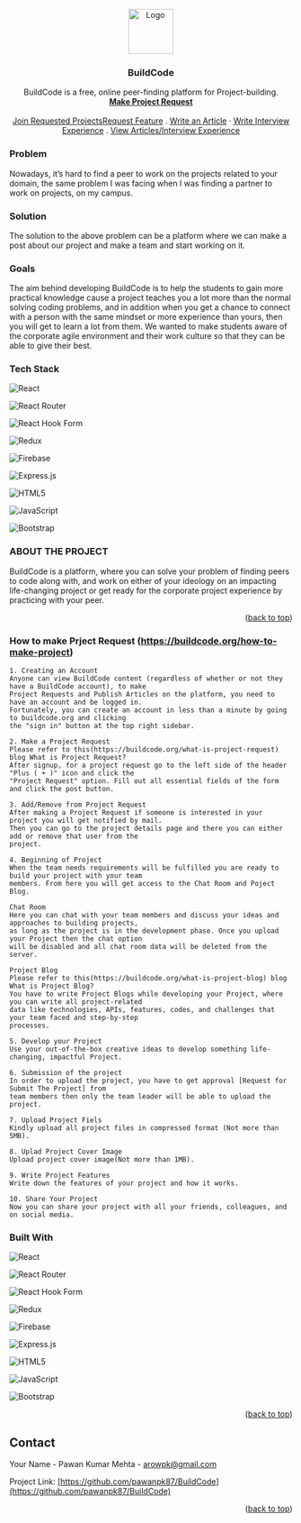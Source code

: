 <!-- PROJECT LOGO -->
<br />
<div align="center">
  <a href="https://buildcode.org/">
    <img src="https://firebasestorage.googleapis.com/v0/b/buildcode-db.appspot.com/o/BuildCode%2Fbuild-code-icon-png.png?alt=media&token=52f892c6-bbde-43bc-8a14-9c513dcefb66" alt="Logo" width="80" height="80">
  </a>

  <h3 align="center">BuildCode</h3>

  <p align="center">
    BuildCode is a free, online peer-finding platform for Project-building.
    <br />
    <a href="https://buildcode.org/project-request"><strong>Make Project Request</strong></a>
    <br />
    <br />
    <a href="https://buildcode.org/requested-projects">Join Requested ProjectsRequest Feature</a>
    .
    <a href="https://buildcode.org/articles">Write an Article</a>
    ·
    <a href="https://buildcode.org/interview-experiences/recent-interview-experience">Write Interview Experience</a>
    .
    <a href="https://buildcode.org/">View Articles/Interview Experience</a>
  </p>
</div>



### Problem
Nowadays, it’s hard to find a peer to work on the projects related to your domain, the same problem I was facing when I was finding a partner to work on projects, on my campus.

### Solution
The solution to the above problem can be a platform where we can make a post about our project and make a team and start working on it.

### Goals
The aim behind developing BuildCode is to help the students to gain more practical knowledge cause a project teaches you a lot more than the normal solving coding problems, and in addition when you get a chance to connect with a person with the same mindset or more experience than yours, then you will get to learn a lot from them. We wanted to make students aware of the corporate agile environment and their work culture so that they can be able to give their best.

###  Tech Stack
![React](https://img.shields.io/badge/react-%2320232a.svg?style=for-the-badge&logo=react&logoColor=%2361DAFB)

![React Router](https://img.shields.io/badge/React_Router-CA4245?style=for-the-badge&logo=react-router&logoColor=white)

![React Hook Form](https://img.shields.io/badge/React%20Hook%20Form-%23EC5990.svg?style=for-the-badge&logo=reacthookform&logoColor=white)

![Redux](https://img.shields.io/badge/redux-%23593d88.svg?style=for-the-badge&logo=redux&logoColor=white)

![Firebase](https://img.shields.io/badge/firebase-%23039BE5.svg?style=for-the-badge&logo=firebase)

![Express.js](https://img.shields.io/badge/express.js-%23404d59.svg?style=for-the-badge&logo=express&logoColor=%2361DAFB)

![HTML5](https://img.shields.io/badge/html5-%23E34F26.svg?style=for-the-badge&logo=html5&logoColor=white)

![JavaScript](https://img.shields.io/badge/javascript-%23323330.svg?style=for-the-badge&logo=javascript&logoColor=%23F7DF1E)

![Bootstrap](https://img.shields.io/badge/bootstrap-%23563D7C.svg?style=for-the-badge&logo=bootstrap&logoColor=white)


### ABOUT THE PROJECT
BuildCode is a platform, where you can solve your problem of finding peers to code along with, and work on either of your ideology on an impacting life-changing project or get ready for the corporate project experience by practicing with your peer.
<p align="right">(<a href="#readme-top">back to top</a>)</p>
 
### How to make Prject Request (https://buildcode.org/how-to-make-project)
```
1. Creating an Account
Anyone can view BuildCode content (regardless of whether or not they have a BuildCode account), to make 
Project Requests and Publish Articles on the platform, you need to have an account and be logged in. 
Fortunately, you can create an account in less than a minute by going to buildcode.org and clicking 
the "sign in" button at the top right sidebar.
```
```
2. Make a Project Request
Please refer to this(https://buildcode.org/what-is-project-request) blog What is Project Request?
After signup, for a project request go to the left side of the header "Plus ( + )" icon and click the 
"Project Request" option. Fill out all essential fields of the form and click the post button.
```

```
3. Add/Remove from Project Request
After making a Project Request if someone is interested in your project you will get notified by mail. 
Then you can go to the project details page and there you can either add or remove that user from the
project.
```
```
4. Beginning of Project
When the team needs requirements will be fulfilled you are ready to build your project with your team 
members. From here you will get access to the Chat Room and Poject Blog.
```
```
Chat Room
Here you can chat with your team members and discuss your ideas and approaches to building projects, 
as long as the project is in the development phase. Once you upload your Project then the chat option 
will be disabled and all chat room data will be deleted from the server.
```
```
Project Blog
Please refer to this(https://buildcode.org/what-is-project-blog) blog What is Project Blog?
You have to write Project Blogs while developing your Project, where you can write all project-related 
data like technologies, APIs, features, codes, and challenges that your team faced and step-by-step 
processes.
```
```
5. Develop your Project
Use your out-of-the-box creative ideas to develop something life-changing, impactful Project.
```
```
6. Submission of the project
In order to upload the project, you have to get approval [Request for Submit The Project] from 
team members then only the team leader will be able to upload the project.
```
```
7. Upload Project Fiels
Kindly upload all project files in compressed format (Not more than 5MB).
```
```
8. Uplad Project Cover Image
Upload project cover image(Not more than 1MB).
```
```
9. Write Project Features
Write down the features of your project and how it works.
```
```
10. Share Your Project
Now you can share your project with all your friends, colleagues, and on social media.
```

### Built With

![React](https://img.shields.io/badge/react-%2320232a.svg?style=for-the-badge&logo=react&logoColor=%2361DAFB)

![React Router](https://img.shields.io/badge/React_Router-CA4245?style=for-the-badge&logo=react-router&logoColor=white)

![React Hook Form](https://img.shields.io/badge/React%20Hook%20Form-%23EC5990.svg?style=for-the-badge&logo=reacthookform&logoColor=white)

![Redux](https://img.shields.io/badge/redux-%23593d88.svg?style=for-the-badge&logo=redux&logoColor=white)

![Firebase](https://img.shields.io/badge/firebase-%23039BE5.svg?style=for-the-badge&logo=firebase)

![Express.js](https://img.shields.io/badge/express.js-%23404d59.svg?style=for-the-badge&logo=express&logoColor=%2361DAFB)

![HTML5](https://img.shields.io/badge/html5-%23E34F26.svg?style=for-the-badge&logo=html5&logoColor=white)

![JavaScript](https://img.shields.io/badge/javascript-%23323330.svg?style=for-the-badge&logo=javascript&logoColor=%23F7DF1E)

![Bootstrap](https://img.shields.io/badge/bootstrap-%23563D7C.svg?style=for-the-badge&logo=bootstrap&logoColor=white)

<p align="right">(<a href="#readme-top">back to top</a>)</p>



<!-- CONTACT -->
## Contact

Your Name - Pawan Kumar Mehta - arowpk@gmail.com

Project Link: [https://github.com/pawanpk87/BuildCode](https://github.com/pawanpk87/BuildCode)

<p align="right">(<a href="#readme-top">back to top</a>)</p>
